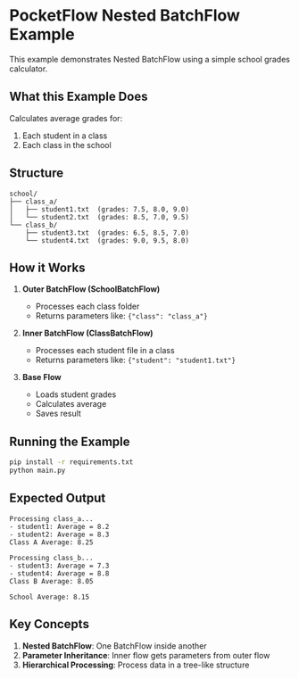 # PocketFlow Nested BatchFlow Example

This example demonstrates Nested BatchFlow using a simple school grades calculator.

## What this Example Does

Calculates average grades for:

1. Each student in a class
2. Each class in the school

## Structure

```
school/
├── class_a/
│   ├── student1.txt  (grades: 7.5, 8.0, 9.0)
│   └── student2.txt  (grades: 8.5, 7.0, 9.5)
└── class_b/
    ├── student3.txt  (grades: 6.5, 8.5, 7.0)
    └── student4.txt  (grades: 9.0, 9.5, 8.0)
```

## How it Works

1. **Outer BatchFlow (SchoolBatchFlow)**

   - Processes each class folder
   - Returns parameters like: `{"class": "class_a"}`

2. **Inner BatchFlow (ClassBatchFlow)**

   - Processes each student file in a class
   - Returns parameters like: `{"student": "student1.txt"}`

3. **Base Flow**
   - Loads student grades
   - Calculates average
   - Saves result

## Running the Example

```bash
pip install -r requirements.txt
python main.py
```

## Expected Output

```
Processing class_a...
- student1: Average = 8.2
- student2: Average = 8.3
Class A Average: 8.25

Processing class_b...
- student3: Average = 7.3
- student4: Average = 8.8
Class B Average: 8.05

School Average: 8.15
```

## Key Concepts

1. **Nested BatchFlow**: One BatchFlow inside another
2. **Parameter Inheritance**: Inner flow gets parameters from outer flow
3. **Hierarchical Processing**: Process data in a tree-like structure
